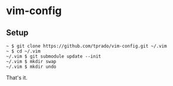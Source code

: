vim-config
==========

## Setup

```
~ $ git clone https://github.com/tprado/vim-config.git ~/.vim
~ $ cd ~/.vim
~/.vim $ git submodule update --init
~/.vim $ mkdir swap
~/.vim $ mkdir undo
```

That's it.

